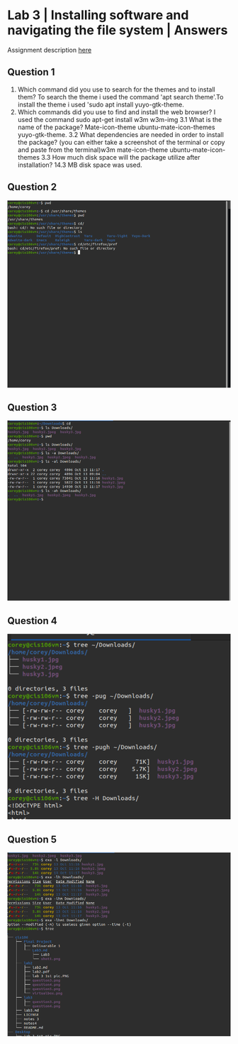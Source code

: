# Lab 3 | Installing software and navigating the file system | Answers
Assignment description [here](https://raw.githubusercontent.com/ra559/cis106/main/labs/lab3.md)

## Question 1
1. Which command did you use to search for the themes and to install them?
To search the theme i used the command 'apt search theme'.To install the theme i used 'sudo apt install yuyo-gtk-theme.
2. Which commands did you use to find and install the web browser?
   I used the command sudo apt-get install w3m w3m-img 
3.1 What is the name of the package?
Mate-icon-theme ubuntu-mate-icon-themes yuyo-gtk-theme.
3.2 What dependencies are needed in order to install the package? (you can either take a screenshot of the terminal or copy and paste from the terminal)w3m
mate-icon-theme ubuntu-mate-icon-themes
3.3 How much disk space will the package utilize after installation?
 14.3 MB disk space was used. 

## Question 2
![](Final%20Project/Lab3.md/shot1.png)
## Question 3
![](lab3/question3.png)
## Question 4
![](lab3/question4.png)
## Question 5
![](lab3/question5.png)